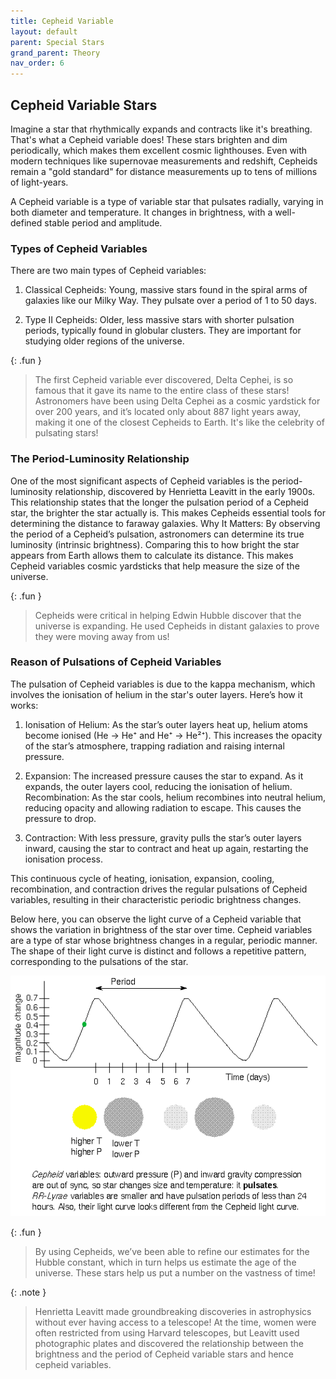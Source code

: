 ```yaml
---
title: Cepheid Variable
layout: default
parent: Special Stars
grand_parent: Theory
nav_order: 6
---
```


## Cepheid Variable Stars

Imagine a star that rhythmically expands and contracts like it's breathing. That's what a Cepheid variable does! These stars brighten and dim periodically, which makes them excellent cosmic lighthouses. Even with modern techniques like supernovae measurements and redshift, Cepheids remain a "gold standard" for distance measurements up to tens of millions of light-years.

A Cepheid variable is a type of variable star that pulsates radially, varying in both diameter and temperature. It changes in brightness, with a well-defined stable period and amplitude.

### Types of Cepheid Variables

There are two main types of Cepheid variables:

1. Classical Cepheids: Young, massive stars found in the spiral arms of galaxies like our Milky Way. They pulsate over a period of 1 to 50 days.

2. Type II Cepheids: Older, less massive stars with shorter pulsation periods, typically found in globular clusters. They are important for studying older regions of the universe.

{: .fun }

> The first Cepheid variable ever discovered, Delta Cephei, is so famous that it gave its name to the entire class of these stars! Astronomers have been using Delta Cephei as a cosmic yardstick for over 200 years, and it’s located only about 887 light years away, making it one of the closest Cepheids to Earth. It's like the celebrity of pulsating stars!

### The Period-Luminosity Relationship

One of the most significant aspects of Cepheid variables is the period-luminosity relationship, discovered by Henrietta Leavitt in the early 1900s. This relationship states that the longer the pulsation period of a Cepheid star, the brighter the star actually is. This makes Cepheids essential tools for determining the distance to faraway galaxies.
Why It Matters: By observing the period of a Cepheid’s pulsation, astronomers can determine its true luminosity (intrinsic brightness). Comparing this to how bright the star appears from Earth allows them to calculate its distance. This makes Cepheid variables cosmic yardsticks that help measure the size of the universe.

{: .fun }

> Cepheids were critical in helping Edwin Hubble discover that the universe is expanding. He used Cepheids in distant galaxies to prove they were moving away from us!

### Reason of Pulsations of Cepheid Variables

The pulsation of Cepheid variables is due to the kappa mechanism, which involves the ionisation of helium in the star's outer layers. Here’s how it works:

1. Ionisation of Helium: As the star’s outer layers heat up, helium atoms become ionised (He → He⁺ and He⁺ → He²⁺). This increases the opacity of the star’s atmosphere, trapping radiation and raising internal pressure.

2. Expansion: The increased pressure causes the star to expand. As it expands, the outer layers cool, reducing the ionisation of helium.
   Recombination: As the star cools, helium recombines into neutral helium, reducing opacity and allowing radiation to escape. This causes the pressure to drop.

3. Contraction: With less pressure, gravity pulls the star’s outer layers inward, causing the star to contract and heat up again, restarting the ionisation process.

This continuous cycle of heating, ionisation, expansion, cooling, recombination, and contraction drives the regular pulsations of Cepheid variables, resulting in their characteristic periodic brightness changes.

Below here, you can observe the light curve of a Cepheid variable that shows the variation in brightness of the star over time. Cepheid variables are a type of star whose brightness changes in a regular, periodic manner. The shape of their light curve is distinct and follows a repetitive pattern, corresponding to the pulsations of the star.

![Light Curve](../../assets/images/theory/special%20stars/cepheid%20variable/cepheid.gif)

{: .fun }

> By using Cepheids, we’ve been able to refine our estimates for the Hubble constant, which in turn helps us estimate the age of the universe. These stars help us put a number on the vastness of time!

{: .note }

> Henrietta Leavitt made groundbreaking discoveries in astrophysics without ever having access to a telescope! At the time, women were often restricted from using Harvard telescopes, but Leavitt used photographic plates and discovered the relationship between the brightness and the period of Cepheid variable stars and hence cepheid variables.
